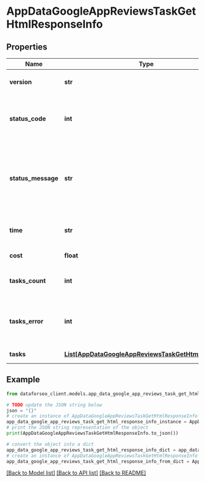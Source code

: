 # AppDataGoogleAppReviewsTaskGetHtmlResponseInfo


## Properties

Name | Type | Description | Notes
------------ | ------------- | ------------- | -------------
**version** | **str** | the current version of the API | [optional] 
**status_code** | **int** | general status code you can find the full list of the response codes here | [optional] 
**status_message** | **str** | general informational message you can find the full list of general informational messages here | [optional] 
**time** | **str** | total execution time, seconds | [optional] 
**cost** | **float** | total tasks cost, USD | [optional] 
**tasks_count** | **int** | the number of tasks in the tasks array | [optional] 
**tasks_error** | **int** | the number of tasks in the tasks array returned with an error | [optional] 
**tasks** | [**List[AppDataGoogleAppReviewsTaskGetHtmlTaskInfo]**](AppDataGoogleAppReviewsTaskGetHtmlTaskInfo.md) | array of tasks | [optional] 

## Example

```python
from dataforseo_client.models.app_data_google_app_reviews_task_get_html_response_info import AppDataGoogleAppReviewsTaskGetHtmlResponseInfo

# TODO update the JSON string below
json = "{}"
# create an instance of AppDataGoogleAppReviewsTaskGetHtmlResponseInfo from a JSON string
app_data_google_app_reviews_task_get_html_response_info_instance = AppDataGoogleAppReviewsTaskGetHtmlResponseInfo.from_json(json)
# print the JSON string representation of the object
print(AppDataGoogleAppReviewsTaskGetHtmlResponseInfo.to_json())

# convert the object into a dict
app_data_google_app_reviews_task_get_html_response_info_dict = app_data_google_app_reviews_task_get_html_response_info_instance.to_dict()
# create an instance of AppDataGoogleAppReviewsTaskGetHtmlResponseInfo from a dict
app_data_google_app_reviews_task_get_html_response_info_from_dict = AppDataGoogleAppReviewsTaskGetHtmlResponseInfo.from_dict(app_data_google_app_reviews_task_get_html_response_info_dict)
```
[[Back to Model list]](../README.md#documentation-for-models) [[Back to API list]](../README.md#documentation-for-api-endpoints) [[Back to README]](../README.md)



